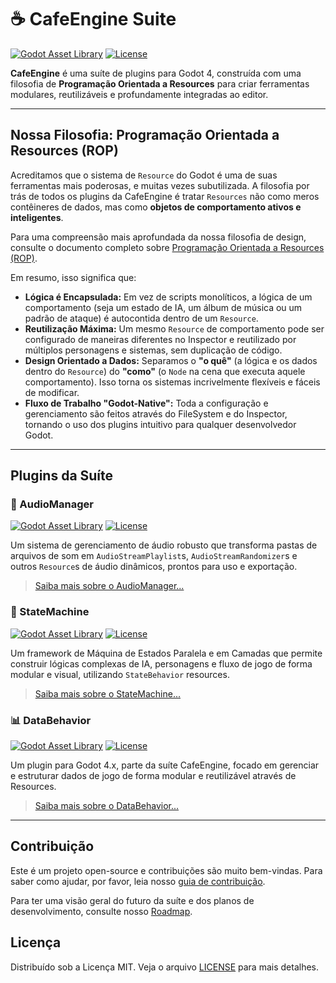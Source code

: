 # ☕ CafeEngine Suite

[![Godot Asset Library](https://img.shields.io/badge/Godot_Asset_Library-CafeEngine-478cbf?style=for-the-badge&logo=godot-engine)](https://godotengine.org/asset-library/asset/link-to-asset) <!-- Placeholder -->
[![License](https://img.shields.io/badge/License-MIT-yellow.svg?style=for-the-badge)](https://opensource.org/licenses/MIT)

**CafeEngine** é uma suíte de plugins para Godot 4, construída com uma filosofia de **Programação Orientada a Resources** para criar ferramentas modulares, reutilizáveis e profundamente integradas ao editor.

---

## Nossa Filosofia: Programação Orientada a Resources (ROP)

Acreditamos que o sistema de `Resource` do Godot é uma de suas ferramentas mais poderosas, e muitas vezes subutilizada. A filosofia por trás de todos os plugins da CafeEngine é tratar `Resources` não como meros contêineres de dados, mas como **objetos de comportamento ativos e inteligentes**.

Para uma compreensão mais aprofundada da nossa filosofia de design, consulte o documento completo sobre [Programação Orientada a Resources (ROP)](ROP.md).

Em resumo, isso significa que:

-   **Lógica é Encapsulada:** Em vez de scripts monolíticos, a lógica de um comportamento (seja um estado de IA, um álbum de música ou um padrão de ataque) é autocontida dentro de um `Resource`.
-   **Reutilização Máxima:** Um mesmo `Resource` de comportamento pode ser configurado de maneiras diferentes no Inspector e reutilizado por múltiplos personagens e sistemas, sem duplicação de código.
-   **Design Orientado a Dados:** Separamos o **"o quê"** (a lógica e os dados dentro do `Resource`) do **"como"** (o `Node` na cena que executa aquele comportamento). Isso torna os sistemas incrivelmente flexíveis e fáceis de modificar.
-   **Fluxo de Trabalho "Godot-Native":** Toda a configuração e gerenciamento são feitos através do FileSystem e do Inspector, tornando o uso dos plugins intuitivo para qualquer desenvolvedor Godot.

---

## Plugins da Suíte

### 🎵 AudioManager

[![Godot Asset Library](https://img.shields.io/badge/Godot_Asset_Library-AudioManager-478cbf?style=for-the-badge&logo=godot-engine)](https://godotengine.org/asset-library/asset/link-to-asset) <!-- Placeholder -->
[![License](https://img.shields.io/badge/License-MIT-yellow.svg?style=for-the-badge)](https://opensource.org/licenses/MIT)

Um sistema de gerenciamento de áudio robusto que transforma pastas de arquivos de som em `AudioStreamPlaylist`s, `AudioStreamRandomizer`s e outros `Resource`s de áudio dinâmicos, prontos para uso e exportação.

> [Saiba mais sobre o AudioManager...](addons/audiocafe/README.md)

### 🧠 StateMachine

[![Godot Asset Library](https://img.shields.io/badge/Godot_Asset_Library-StateMachine-478cbf?style=for-the-badge&logo=godot-engine)](https://godotengine.org/asset-library/asset/link-to-asset) <!-- Placeholder -->
[![License](https://img.shields.io/badge/License-MIT-yellow.svg?style=for-the-badge)](https://opensource.org/licenses/MIT)

Um framework de Máquina de Estados Paralela e em Camadas que permite construir lógicas complexas de IA, personagens e fluxo de jogo de forma modular e visual, utilizando `StateBehavior` resources.

> [Saiba mais sobre o StateMachine...](addons/statecafe/README.md)

### 📊 DataBehavior

[![Godot Asset Library](https://img.shields.io/badge/Godot_Asset_Library-DataBehavior-478cbf?style=for-the-badge&logo=godot-engine)](https://godotengine.org/asset-library/asset/link-to-asset) <!-- Placeholder -->
[![License](https://img.shields.io/badge/License-MIT-yellow.svg?style=for-the-badge)](https://opensource.org/licenses/MIT)

Um plugin para Godot 4.x, parte da suíte CafeEngine, focado em gerenciar e estruturar dados de jogo de forma modular e reutilizável através de Resources.

> [Saiba mais sobre o DataBehavior...](addons/datacafe/README.md)

---

## Contribuição

Este é um projeto open-source e contribuições são muito bem-vindas. Para saber como ajudar, por favor, leia nosso [guia de contribuição](CONTRIBUTING.md).

Para ter uma visão geral do futuro da suíte e dos planos de desenvolvimento, consulte nosso [Roadmap](roadmap.md).

## Licença

Distribuído sob a Licença MIT. Veja o arquivo [LICENSE](LICENSE) para mais detalhes.
